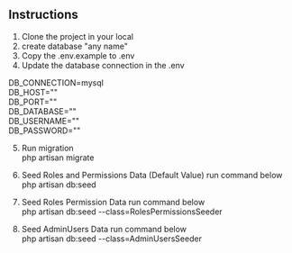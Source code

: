 ## Instructions
1. Clone the project in your local
2. create database "any name"
3. Copy the .env.example to .env
4. Update the database connection in the .env 

DB_CONNECTION=mysql <br />
DB_HOST="<database server name>" <br />
DB_PORT="<database port>" <br />
DB_DATABASE="<database name>" <br />
DB_USERNAME="<database username>" <br />
DB_PASSWORD="<database password>" <br />

5. Run migration <br />
php artisan migrate 

6. Seed Roles and Permissions Data (Default Value) run command below <br />
php artisan db:seed 

7. Seed Roles Permission Data run command below <br />
php artisan db:seed --class=RolesPermissionsSeeder 

8. Seed AdminUsers Data run command below <br />
php artisan db:seed --class=AdminUsersSeeder 
